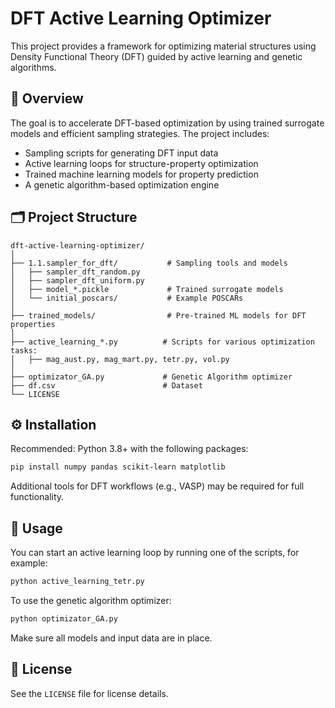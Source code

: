 # DFT Active Learning Optimizer

This project provides a framework for optimizing material structures using Density Functional Theory (DFT) guided by active learning and genetic algorithms.

## 🧠 Overview

The goal is to accelerate DFT-based optimization by using trained surrogate models and efficient sampling strategies. The project includes:
- Sampling scripts for generating DFT input data
- Active learning loops for structure-property optimization
- Trained machine learning models for property prediction
- A genetic algorithm-based optimization engine

## 🗂 Project Structure

```
dft-active-learning-optimizer/
│
├── 1.1.sampler_for_dft/           # Sampling tools and models
│   ├── sampler_dft_random.py
│   ├── sampler_dft_uniform.py
│   ├── model_*.pickle             # Trained surrogate models
│   └── initial_poscars/           # Example POSCARs
│
├── trained_models/                # Pre-trained ML models for DFT properties
│
├── active_learning_*.py          # Scripts for various optimization tasks:
│   ├── mag_aust.py, mag_mart.py, tetr.py, vol.py
│
├── optimizator_GA.py             # Genetic Algorithm optimizer
├── df.csv                        # Dataset
└── LICENSE
```

## ⚙️ Installation

Recommended: Python 3.8+ with the following packages:

```bash
pip install numpy pandas scikit-learn matplotlib
```

Additional tools for DFT workflows (e.g., VASP) may be required for full functionality.

## 🚀 Usage

You can start an active learning loop by running one of the scripts, for example:

```bash
python active_learning_tetr.py
```

To use the genetic algorithm optimizer:

```bash
python optimizator_GA.py
```

Make sure all models and input data are in place.

## 📄 License

See the `LICENSE` file for license details.

